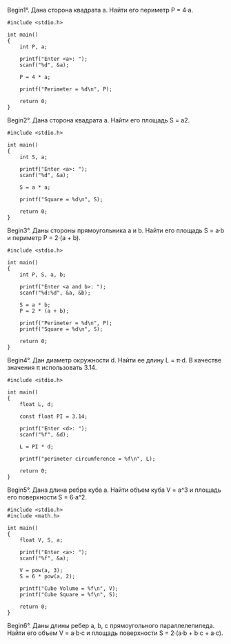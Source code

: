 Begin1°. Дана сторона квадрата a. Найти его периметр P = 4·a. 
```
#include <stdio.h>

int main()
{
    int P, a;

    printf("Enter <a>: ");
    scanf("%d", &a);

    P = 4 * a;

    printf("Perimeter = %d\n", P);

    return 0;
}
```

Begin2°. Дана сторона квадрата a. Найти его площадь S = a2. 
```
#include <stdio.h>

int main()
{
    int S, a;

    printf("Enter <a>: ");
    scanf("%d", &a);

    S = a * a;

    printf("Square = %d\n", S);

    return 0;
}
```

Begin3°. Даны стороны прямоугольника a и b. Найти его площадь S = a·b и периметр P = 2·(a + b). 
```
#include <stdio.h>

int main()
{
    int P, S, a, b;

    printf("Enter <a and b>: ");
    scanf("%d:%d", &a, &b);

    S = a * b;
    P = 2 * (a + b);

    printf("Perimeter = %d\n", P);
    printf("Square = %d\n", S);

    return 0;
}
```

Begin4°. Дан диаметр окружности d. Найти ее длину L = π·d. В качестве значения π использовать 3.14.
```
#include <stdio.h>

int main()
{
    float L, d;

    const float PI = 3.14;

    printf("Enter <d>: ");
    scanf("%f", &d);

    L = PI * d;

    printf("perimeter circumference = %f\n", L);

    return 0;
}
```

Begin5°. Дана длина ребра куба a. Найти объем куба V = a^3 и площадь его поверхности S = 6·a^2. 
```
#include <stdio.h>
#include <math.h>

int main()
{
    float V, S, a;

    printf("Enter <a>: ");
    scanf("%f", &a);

    V = pow(a, 3);
    S = 6 * pow(a, 2);

    printf("Cube Volume = %f\n", V);
    printf("Cube Square = %f\n", S);

    return 0;
}
```

Begin6°. Даны длины ребер a, b, c прямоугольного параллелепипеда. Найти его объем V = a·b·c и площадь поверхности S = 2·(a·b + b·c + a·c). 
